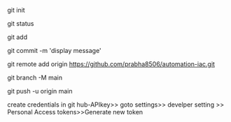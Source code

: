 git init

git status

git add

git commit -m 'display message'

git remote add origin https://github.com/prabha8506/automation-iac.git

git branch -M main

git push -u origin main 

create credentials in git hub-APIkey>> goto settings>> develper setting >> Personal Access tokens>>Generate new token